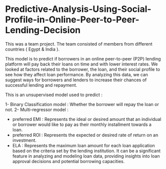 # Predictive-Analysis-Using-Social-Profile-in-Online-Peer-to-Peer-Lending-Decision

This was a team project. The team consisted of members from different countries ( Egypt & India ).

This model is to predict if borrowers in an online peer-to-peer (P2P) lending platform will pay back their loans on time and with lower interest rates. 
We looked at factors related to the borrower, the loan, and their social profile to see how they affect loan performance. 
By analyzing this data, we can suggest ways for borrowers and lenders to increase their chances of successful lending and repayment.


This is an unsupervised model used to predict : 

1- Binary Classification model : Whether the borrower will repay the loan or not. 
2- Multi-regressor model : 
   - preferred EMI : Represents the ideal or desired amount that an individual or borrower would like to pay as their monthly installment towards a loan.
   - preferred ROI : Represents the expected or desired rate of return on an investment.
   - ELA : Represents the maximum loan amount for each loan application based on the criteria set by the lending institution.
           It can be a significant feature in analyzing and modeling loan data, providing insights into loan approval decisions and potential borrowing capacities.

